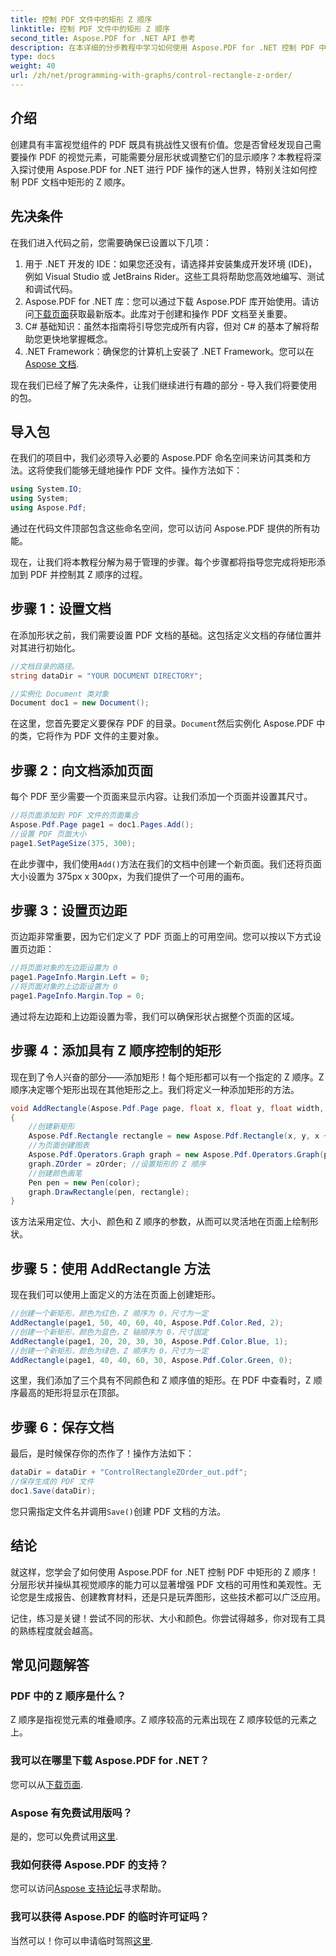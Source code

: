 ```yaml
---
title: 控制 PDF 文件中的矩形 Z 顺序
linktitle: 控制 PDF 文件中的矩形 Z 顺序
second_title: Aspose.PDF for .NET API 参考
description: 在本详细的分步教程中学习如何使用 Aspose.PDF for .NET 控制 PDF 中的矩形 Z 顺序。非常适合希望增强 PDF 文档的开发人员。
type: docs
weight: 40
url: /zh/net/programming-with-graphs/control-rectangle-z-order/
---
```

## 介绍

创建具有丰富视觉组件的 PDF 既具有挑战性又很有价值。您是否曾经发现自己需要操作 PDF 的视觉元素，可能需要分层形状或调整它们的显示顺序？本教程将深入探讨使用 Aspose.PDF for .NET 进行 PDF 操作的迷人世界，特别关注如何控制 PDF 文档中矩形的 Z 顺序。 

## 先决条件 

在我们进入代码之前，您需要确保已设置以下几项：

1. 用于 .NET 开发的 IDE：如果您还没有，请选择并安装集成开发环境 (IDE)，例如 Visual Studio 或 JetBrains Rider。这些工具将帮助您高效地编写、测试和调试代码。
2.  Aspose.PDF for .NET 库：您可以通过下载 Aspose.PDF 库开始使用。请访问[下载页面](https://releases.aspose.com/pdf/net/)获取最新版本。此库对于创建和操作 PDF 文档至关重要。
3. C# 基础知识：虽然本指南将引导您完成所有内容，但对 C# 的基本了解将帮助您更快地掌握概念。
4.  .NET Framework：确保您的计算机上安装了 .NET Framework。您可以在[Aspose 文档](https://reference.aspose.com/pdf/net/).

现在我们已经了解了先决条件，让我们继续进行有趣的部分 - 导入我们将要使用的包。

## 导入包

在我们的项目中，我们必须导入必要的 Aspose.PDF 命名空间来访问其类和方法。这将使我们能够无缝地操作 PDF 文件。操作方法如下：

```csharp
using System.IO;
using System;
using Aspose.Pdf;
```

通过在代码文件顶部包含这些命名空间，您可以访问 Aspose.PDF 提供的所有功能。

现在，让我们将本教程分解为易于管理的步骤。每个步骤都将指导您完成将矩形添加到 PDF 并控制其 Z 顺序的过程。

## 步骤 1：设置文档

在添加形状之前，我们需要设置 PDF 文档的基础。这包括定义文档的存储位置并对其进行初始化。

```csharp
//文档目录的路径。
string dataDir = "YOUR DOCUMENT DIRECTORY";

//实例化 Document 类对象
Document doc1 = new Document();
```
在这里，您首先要定义要保存 PDF 的目录。`Document`然后实例化 Aspose.PDF 中的类，它将作为 PDF 文件的主要对象。

## 步骤 2：向文档添加页面

每个 PDF 至少需要一个页面来显示内容。让我们添加一个页面并设置其尺寸。

```csharp
//将页面添加到 PDF 文件的页面集合
Aspose.Pdf.Page page1 = doc1.Pages.Add();
//设置 PDF 页面大小
page1.SetPageSize(375, 300);
```
在此步骤中，我们使用`Add()`方法在我们的文档中创建一个新页面。我们还将页面大小设置为 375px x 300px，为我们提供了一个可用的画布。

## 步骤 3：设置页边距 

页边距非常重要，因为它们定义了 PDF 页面上的可用空间。您可以按以下方式设置页边距：

```csharp
//将页面对象的左边距设置为 0
page1.PageInfo.Margin.Left = 0;
//将页面对象的上边距设置为 0
page1.PageInfo.Margin.Top = 0;
```
通过将左边距和上边距设置为零，我们可以确保形状占据整个页面的区域。

## 步骤 4：添加具有 Z 顺序控制的矩形

现在到了令人兴奋的部分——添加矩形！每个矩形都可以有一个指定的 Z 顺序。Z 顺序决定哪个矩形出现在其他矩形之上。我们将定义一种添加矩形的方法。

```csharp
void AddRectangle(Aspose.Pdf.Page page, float x, float y, float width, float height, Aspose.Pdf.Color color, int zOrder)
{
    //创建新矩形
    Aspose.Pdf.Rectangle rectangle = new Aspose.Pdf.Rectangle(x, y, x + width, y + height);
    //为页面创建图表
    Aspose.Pdf.Operators.Graph graph = new Aspose.Pdf.Operators.Graph(page);
    graph.ZOrder = zOrder; //设置矩形的 Z 顺序
    //创建颜色画笔
    Pen pen = new Pen(color);
    graph.DrawRectangle(pen, rectangle);
}
```
该方法采用定位、大小、颜色和 Z 顺序的参数，从而可以灵活地在页面上绘制形状。

## 步骤 5：使用 AddRectangle 方法

现在我们可以使用上面定义的方法在页面上创建矩形。

```csharp
//创建一个新矩形，颜色为红色，Z 顺序为 0，尺寸为一定
AddRectangle(page1, 50, 40, 60, 40, Aspose.Pdf.Color.Red, 2);
//创建一个新矩形，颜色为蓝色，Z 轴顺序为 0，尺寸固定
AddRectangle(page1, 20, 20, 30, 30, Aspose.Pdf.Color.Blue, 1);
//创建一个新矩形，颜色为绿色，Z 顺序为 0，尺寸为一定
AddRectangle(page1, 40, 40, 60, 30, Aspose.Pdf.Color.Green, 0);
```
这里，我们添加了三个具有不同颜色和 Z 顺序值的矩形。在 PDF 中查看时，Z 顺序最高的矩形将显示在顶部。

## 步骤 6：保存文档 

最后，是时候保存你的杰作了！操作方法如下：

```csharp
dataDir = dataDir + "ControlRectangleZOrder_out.pdf";
//保存生成的 PDF 文件
doc1.Save(dataDir);
```
您只需指定文件名并调用`Save()`创建 PDF 文档的方法。

## 结论 

就这样，您学会了如何使用 Aspose.PDF for .NET 控制 PDF 中矩形的 Z 顺序！分层形状并操纵其视觉顺序的能力可以显著增强 PDF 文档的可用性和美观性。无论您是生成报告、创建教育材料，还是只是玩弄图形，这些技术都可以广泛应用。

记住，练习是关键！尝试不同的形状、大小和颜色。你尝试得越多，你对现有工具的熟练程度就会越高。

## 常见问题解答

### PDF 中的 Z 顺序是什么？
Z 顺序是指视觉元素的堆叠顺序。Z 顺序较高的元素出现在 Z 顺序较低的元素之上。

### 我可以在哪里下载 Aspose.PDF for .NET？
您可以从[下载页面](https://releases.aspose.com/pdf/net/).

### Aspose 有免费试用版吗？
是的，您可以免费试用[这里](https://releases.aspose.com/).

### 我如何获得 Aspose.PDF 的支持？
您可以访问[Aspose 支持论坛](https://forum.aspose.com/c/pdf/10)寻求帮助。

### 我可以获得 Aspose.PDF 的临时许可证吗？
当然可以！你可以申请临时驾照[这里](https://purchase.aspose.com/temporary-license/).